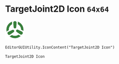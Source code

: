 # TargetJoint2D Icon `64x64`
<img src="/img/TargetJoint2D%20Icon.png" width=64 height=64>

``` CSharp
EditorGUIUtility.IconContent("TargetJoint2D Icon")
```
```
TargetJoint2D Icon
```
